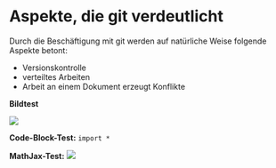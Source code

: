 # Aspekte, die git verdeutlicht

Durch die Beschäftigung mit git werden auf natürliche Weise folgende Aspekte betont:
- Versionskontrolle
- verteiltes Arbeiten
- Arbeit an einem Dokument erzeugt Konflikte

**Bildtest**




![](https://i.imgur.com/tOwN4Yj.png)



**Code-Block-Test:** `import *`

**MathJax-Test:** <img src="https://render.githubusercontent.com/render/math?math=\Sigma">


